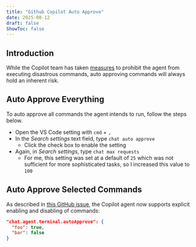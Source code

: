 ```yaml
---
title: "Github Copilot Auto Approve"
date: 2025-08-12
draft: false
ShowToc: false
---
```


## Introduction

While the Copilot team has taken [measures](https://github.com/microsoft/vscode/issues/252496#issuecomment-3127077875) to prohibit the agent from executing disastrous commands, auto approving commands will always hold an inherent risk.

## Auto Approve Everything

To auto approve all commands the agent intends to run, follow the steps below.

- Open the VS Code setting with `cmd` + `,`
- In the *Search settings* text field, type `chat auto approve`
  - Click the check box to enable the setting
- Again, in *Search settings*, type `chat max requests`
  - For me, this setting was set at a default of `25` which was not sufficient for more sophisticated tasks, so I increased this value to `100`

## Auto Approve Selected Commands

As described in [this GitHub issue](https://github.com/microsoft/vscode/issues/252496#issuecomment-3107360161), the Copilot agent now supports explicit enabling and disabling of commands:

```json
"chat.agent.terminal.autoApprove": {
  "foo": true,
  "bar": false
}
```

